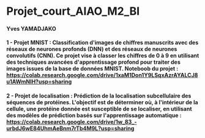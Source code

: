 # Projet_court_AIAO_M2_BI

#### Yves YAMADJAKO

#### 1 - Projet MNIST : Classification d'images de chiffres manuscrits avec des réseaux de neurones profonds (DNN) et des réseaux de neurones convolutifs (CNN). Ce projet vise à classer les chiffres de 0 à 9 en utilisant des techniques avancées d'apprentissage profond pour traiter des images issues de la base de données MNIST. Noteboob du projet : https://colab.research.google.com/drive/1xaM1Don1Y9LSqxAzrAYALCJ8u1AWmNIH?usp=sharing
#### 2 - Projet de localisation : Prédiction de la localisation subcellulaire des séquences de protéines. L'objectif est de déterminer où, à l'intérieur de la cellule, une protéine donnée est susceptible de se localiser, en utilisant des modèles de prédiction basés sur l'apprentissage automatique : https://colab.research.google.com/drive/1w_83_-urbdJ6wE84UhmAeBnm7rTb4M9L?usp=sharing
